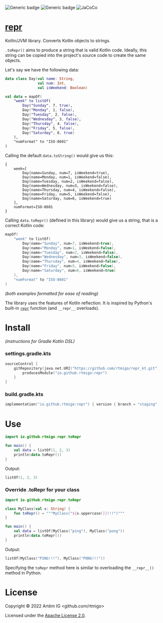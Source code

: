 ![Generic badge](https://img.shields.io/badge/status-experimental-red.svg)
![Generic badge](https://img.shields.io/badge/CI_JVM-8-blue.svg)
![JaCoCo](https://raw.github.com/rtmigo/repr_kt/dev_updated_by_actions/.github/badges/jacoco.svg)

# [repr](https://github.com/rtmigo/repr_kt#readme)

Kotlin/JVM library. Converts Kotlin objects to strings.

`.toRepr()` aims to produce a string that is valid Kotlin code. Ideally, 
this string can be copied into the project's source code to create the same objects.

Let's say we have the following data:

```kotlin
data class Day(val name: String, 
               val num: Int, 
               val isWeekend: Boolean)

val data = mapOf(
    "week" to listOf(
        Day("Sunday", 7, true),
        Day("Monday", 1, false),
        Day("Tuesday", 2, false),
        Day("Wednesday", 3, false),
        Day("Thursday", 4, false),
        Day("Friday", 5, false),
        Day("Saturday", 6, true)
    ),
    "numFormat" to "ISO-8601"
)
```

Calling the default `data.toString()` would give us this:

```text
{
    week=[
        Day(name=Sunday, num=7, isWeekend=true), 
        Day(name=Monday, num=1, isWeekend=false), 
        Day(name=Tuesday, num=2, isWeekend=false), 
        Day(name=Wednesday, num=3, isWeekend=false), 
        Day(name=Thursday, num=4, isWeekend=false), 
        Day(name=Friday, num=5, isWeekend=false), 
        Day(name=Saturday, num=6, isWeekend=true)
    ], 
    numFormat=ISO-8601
}
```

Calling `data.toRepr()` (defined in this library) would give us a string, that is a correct 
Kotlin code:

```kotlin
mapOf(
    "week" to listOf(
        Day(name="Sunday", num=7, isWeekend=true), 
        Day(name="Monday", num=1, isWeekend=false), 
        Day(name="Tuesday", num=2, isWeekend=false), 
        Day(name="Wednesday", num=3, isWeekend=false), 
        Day(name="Thursday", num=4, isWeekend=false), 
        Day(name="Friday", num=5, isWeekend=false), 
        Day(name="Saturday", num=6, isWeekend=true)
    ), 
    "numFormat" to "ISO-8601"
)
```

*(both examples formatted for ease of reading)*

The library uses the features of Kotlin reflection. It is inspired by Python's built-in 
[`repr`]([https://docs.python.org/3/library/functions.html#repr]) function (and `__repr__` 
overloads). 

# Install

*(instructions for Gradle Kotlin DSL)*

### settings.gradle.kts

```kotlin
sourceControl {
    gitRepository(java.net.URI("https://github.com/rtmigo/repr_kt.git")) {
        producesModule("io.github.rtmigo:repr")
    }
}
```

### build.gradle.kts

```kotlin
implementation("io.github.rtmigo:repr") { version { branch = "staging" } }
```

# Use

```kotlin
import io.github.rtmigo.repr.toRepr

fun main() {
    val data = listOf(1, 2, 3)
    println(data.toRepr())
}
```

Output:

```kotlin
listOf(1, 2, 3)
```

### Override .toRepr for your class

```kotlin
import io.github.rtmigo.repr.toRepr

class MyClass(val x: String) {
    fun toRepr() = """MyClass("${x.uppercase()}!!!")"""
}

fun main() {
    val data = listOf(MyClass("ping"), MyClass("pong"))
    println(data.toRepr())
}
```

Output:
```kotlin
listOf(MyClass("PING!!!"), MyClass("PONG!!!"))
```

Specifying the `toRepr` method here is similar to overloading the `__repr__()` method in Python.


# License

Copyright © 2022 Artёm IG <github.com/rtmigo>

Licensed under the [Apache License 2.0](http://www.apache.org/licenses/LICENSE-2.0).

